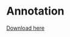 # Annotation
[Download here](https://drive.google.com/file/d/1Cq7oEsRNZGydC_G2ddJH41f1DR67a_dC/view?usp=sharing)
